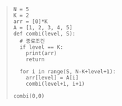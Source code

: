 >     N = 5
>     K = 2
>     arr = [0]*K
>     A = [1, 2, 3, 4, 5]
>     def combi(level, S):
>       # 종료조건
>       if level == K:
>         print(arr)
>         return
>     
>       for i in range(S, N-K+level+1):
>         arr[level] = A[i]
>         combi(level+1, i+1)
>     
>     combi(0,0)
